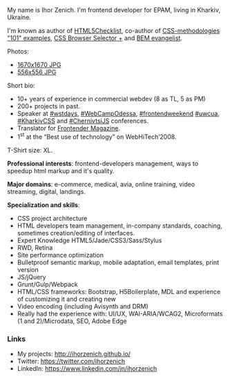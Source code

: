 My name is Ihor Zenich. I'm frontend developer for EPAM, living in Kharkiv, Ukraine.

I'm known as author of [HTML5Checklist](https://github.com/ihorzenich/html5checklist), co-author of [CSS-methodologies "101" examples](https://github.com/aleshaOleg/holy-grail-markup), [CSS Browser Selector +](https://github.com/ridjohansen/css_browser_selector) and [BEM evangelist](http://ihorzenich.github.io/talks/bem-css/).

Photos:
 - [1670x1670 JPG](https://raw.githubusercontent.com/ihorzenich/ihorzenich.github.io/master/cv/photo/Ihor-Zenich-photo-2016.jpg)
 - [556x556 JPG](https://raw.githubusercontent.com/ihorzenich/ihorzenich.github.io/master/cv/photo/Ihor-Zenich-photo-2016--small.jpg)

Short bio:
 - 10+ years of experience in commercial webdev (8 as TL, 5 as PM)
 - 200+ projects in past.
 - Speaker at [#wstdays](https://twitter.com/hashtag/wstdays), [#WebCampOdessa](https://twitter.com/hashtag/WebCampOdessa), [#frontendweekend](https://twitter.com/hashtag/frontendweekend) [#uwcua](https://twitter.com/hashtag/uwcua), [#KharkivCSS](https://twitter.com/hashtag/KharkivCSS) and [#ChernivtsiJS](https://twitter.com/hashtag/ChernivtsiJS) conferences.
 - Translator for [Frontender Magazine](http://frontender.info/).
 - 1<sup>st</sup> at the “Best use of technology” on WebHiTech’2008.
 
 T-Shirt size: XL.

**Professional interests**: frontend-developers management, ways to speedup html markup and it's quality.

**Major domains**: e-commerce, medical, avia, online training, video streaming, digital, landings.

**Specialization and skills**:
 - CSS project architecture
 - HTML developers team management, in-company standards, coaching, sometimes creation/editing of interfaces.
 - Expert Knowledge HTML5/Jade/CSS3/Sass/Stylus
 - RWD, Retina
 - Site performance optimization
 - Bulletproof semantic markup, mobile adaptation, email templates, print version
 - JS/jQuery
 - Grunt/Gulp/Webpack
 - HTML/CSS frameworks: Bootstrap, H5Boilerplate, MDL and experience of customizing it and creating new
 - Video encoding (including Avisynth and DRM)
 - Really had the experience with: UI/UX, WAI-ARIA/WCAG2, Microformats (1 and 2)/Microdata, SEO, Adobe Edge

### Links
- My projects: http://ihorzenich.github.io/
- Twitter: https://twitter.com/ihorzenich
- LinkedIn: https://www.linkedin.com/in/ihorzenich
